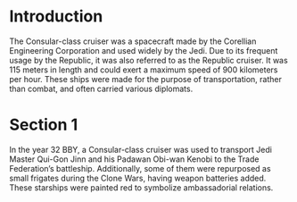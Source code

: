 # Introduction

The Consular-class cruiser was a spacecraft made by the Corellian Engineering Corporation and used widely by the Jedi.
Due to its frequent usage by the Republic, it was also referred to as the Republic cruiser.
It was 115 meters in length and could exert a maximum speed of 900 kilometers per hour.
These ships were made for the purpose of transportation, rather than combat, and often carried various diplomats.

# Section 1

In the year 32 BBY, a Consular-class cruiser was used to transport Jedi Master Qui-Gon Jinn and his Padawan Obi-wan Kenobi to the Trade Federation’s battleship.
Additionally, some of them were repurposed as small frigates during the Clone Wars, having weapon batteries added.
These starships were painted red to symbolize ambassadorial relations.
